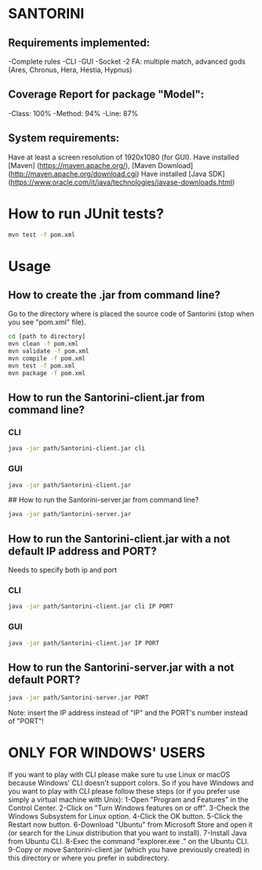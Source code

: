 # SANTORINI

## Requirements implemented:
  -Complete rules
  -CLI
  -GUI
  -Socket
  -2 FA: multiple match, advanced gods (Ares, Chronus, Hera, Hestia, Hypnus)

## Coverage Report for package "Model":
  -Class: 100%
  -Method: 94%
  -Line: 87%

## System requirements:
Have at least a screen resolution of 1920x1080 (for GUI).
Have installed [Maven] (https://maven.apache.org/), [Maven Download] (http://maven.apache.org/download.cgi)
Have installed [Java SDK] (https://www.oracle.com/it/java/technologies/javase-downloads.html)

# How to run JUnit tests?
```bash
mvn test -f pom.xml
```


# Usage

## How to create the .jar from command line?
Go to the directory where is placed the source code of Santorini (stop when you see "pom.xml" file).
```bash
cd [path to directory]
mvn clean -f pom.xml
mvn validate -f pom.xml
mvn compile -f pom.xml
mvn test -f pom.xml
mvn package -f pom.xml
```

## How to run the Santorini-client.jar from command line?
### CLI
```bash
java -jar path/Santorini-client.jar cli
```
### GUI
```bash
java -jar path/Santorini-client.jar
```

## How to run the Santorini-server.jar from command line?
```bash
java -jar path/Santorini-server.jar
```

## How to run the Santorini-client.jar with a not default IP address and PORT?
Needs to specify both ip and port
### CLI
```bash
java -jar path/Santorini-client.jar cli IP PORT
```
### GUI
```bash
java -jar path/Santorini-client.jar IP PORT
```

## How to run the Santorini-server.jar with a not default PORT?
```bash
java -jar path/Santorini-server.jar PORT
```

Note: insert the IP address instead of "IP" and the PORT's number instead of "PORT"!

# ONLY FOR WINDOWS' USERS
If you want to play with CLI please make sure tu use Linux or macOS because Windows' CLI doesn't support colors.
So if you have Windows and you want to play with CLI please follow these steps (or if you prefer use simply a virtual machine with Unix):
  1-Open "Program and Features" in the Control Center.
  2-Click on "Turn Windows features on or off".
  3-Check the Windows Subsystem for Linux option.
  4-Click the OK button.
  5-Click the Restart now button.
  6-Download "Ubuntu" from Microsoft Store and open it (or search for the Linux distribution that you want to install).
  7-Install Java from Ubuntu CLI.
  8-Exec the command "explorer.exe ." on the Ubuntu CLI.
  9-Copy or move Santorini-client.jar (which you have previously created) in this directory or where you prefer in subdirectory.
